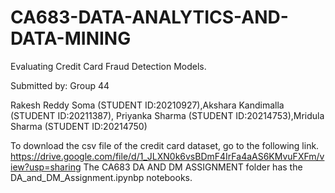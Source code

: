 # CA683-DATA-ANALYTICS-AND-DATA-MINING
Evaluating Credit Card Fraud Detection Models.

Submitted by: Group 44


Rakesh Reddy Soma (STUDENT ID:20210927),Akshara Kandimalla (STUDENT ID:20211387), Priyanka Sharma (STUDENT ID:20214753),Mridula Sharma (STUDENT ID:20214750)



To download the csv file of the credit card dataset, go to the following link.
https://drive.google.com/file/d/1_JLXN0k6vsBDmF4IrFa4aAS6KMvuFXFm/view?usp=sharing
The CA683 DA AND DM ASSIGNMENT folder has the DA_and_DM_Assignment.ipynbp notebooks. 
